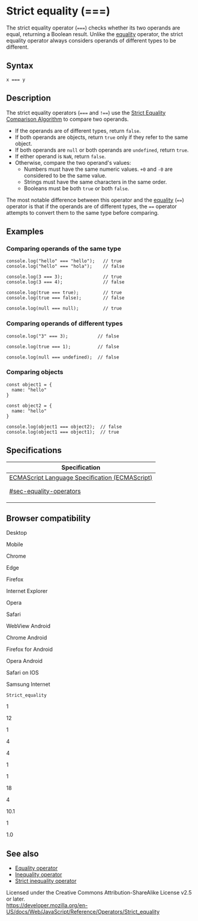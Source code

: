 # Strict equality (===)

The strict equality operator (`===`) checks whether its two operands are equal, returning a Boolean result. Unlike the [equality](equality) operator, the strict equality operator always considers operands of different types to be different.

## Syntax

    x === y

## Description

The strict equality operators (`===` and `!==`) use the [Strict Equality Comparison Algorithm](https://www.ecma-international.org/ecma-262/5.1/#sec-11.9.6) to compare two operands.

-   If the operands are of different types, return `false`.
-   If both operands are objects, return `true` only if they refer to the same object.
-   If both operands are `null` or both operands are `undefined`, return `true`.
-   If either operand is `NaN`, return `false`.
-   Otherwise, compare the two operand's values:
    -   Numbers must have the same numeric values. `+0` and `-0` are considered to be the same value.
    -   Strings must have the same characters in the same order.
    -   Booleans must be both `true` or both `false`.

The most notable difference between this operator and the [equality](equality) (`==`) operator is that if the operands are of different types, the `==` operator attempts to convert them to the same type before comparing.

## Examples

### Comparing operands of the same type

    console.log("hello" === "hello");   // true
    console.log("hello" === "hola");    // false

    console.log(3 === 3);               // true
    console.log(3 === 4);               // false

    console.log(true === true);         // true
    console.log(true === false);        // false

    console.log(null === null);         // true

### Comparing operands of different types

    console.log("3" === 3);           // false

    console.log(true === 1);          // false

    console.log(null === undefined);  // false

### Comparing objects

    const object1 = {
      name: "hello"
    }

    const object2 = {
      name: "hello"
    }

    console.log(object1 === object2);  // false
    console.log(object1 === object1);  // true

## Specifications

<table><thead><tr class="header"><th>Specification</th></tr></thead><tbody><tr class="odd"><td><a href="https://tc39.es/ecma262/#sec-equality-operators">ECMAScript Language Specification (ECMAScript) 
<br/>

<span class="small">#sec-equality-operators</span></a></td></tr></tbody></table>

## Browser compatibility

Desktop

Mobile

Chrome

Edge

Firefox

Internet Explorer

Opera

Safari

WebView Android

Chrome Android

Firefox for Android

Opera Android

Safari on IOS

Samsung Internet

`Strict_equality`

1

12

1

4

4

1

1

18

4

10.1

1

1.0

## See also

-   [Equality operator](equality)
-   [Inequality operator](inequality)
-   [Strict inequality operator](strict_inequality)

 
Licensed under the Creative Commons Attribution-ShareAlike License v2.5 or later.  
<a href="https://developer.mozilla.org/en-US/docs/Web/JavaScript/Reference/Operators/Strict_equality" class="_attribution-link">https://developer.mozilla.org/en-US/docs/Web/JavaScript/Reference/Operators/Strict_equality</a>

